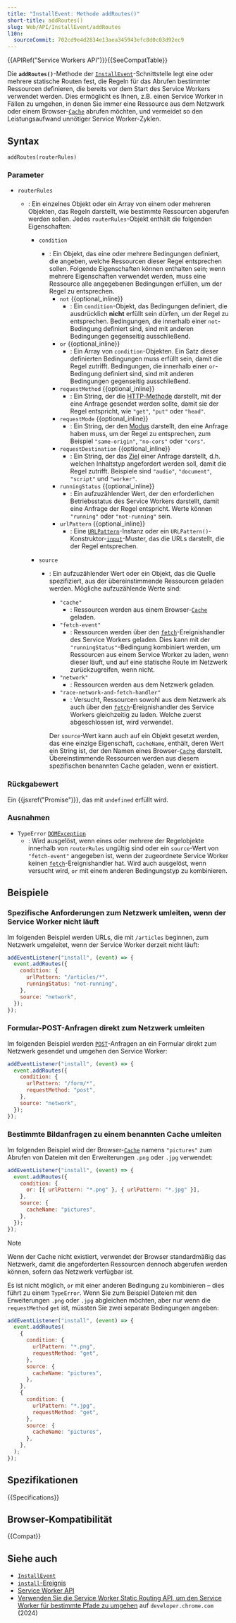 ```yaml
---
title: "InstallEvent: Methode addRoutes()"
short-title: addRoutes()
slug: Web/API/InstallEvent/addRoutes
l10n:
  sourceCommit: 702cd9e4d2834e13aea345943efc8d0c03d92ec9
---
```


{{APIRef("Service Workers API")}}{{SeeCompatTable}}

Die **`addRoutes()`**-Methode der [`InstallEvent`](/de/docs/Web/API/InstallEvent)-Schnittstelle legt eine oder mehrere statische Routen fest, die Regeln für das Abrufen bestimmter Ressourcen definieren, die bereits vor dem Start des Service Workers verwendet werden. Dies ermöglicht es Ihnen, z.B. einen Service Worker in Fällen zu umgehen, in denen Sie immer eine Ressource aus dem Netzwerk oder einem Browser-[`Cache`](/de/docs/Web/API/Cache) abrufen möchten, und vermeidet so den Leistungsaufwand unnötiger Service Worker-Zyklen.

## Syntax

```js-nolint
addRoutes(routerRules)
```

### Parameter

- `routerRules`

  - : Ein einzelnes Objekt oder ein Array von einem oder mehreren Objekten, das Regeln darstellt, wie bestimmte Ressourcen abgerufen werden sollen. Jedes `routerRules`-Objekt enthält die folgenden Eigenschaften:

    - `condition`

      - : Ein Objekt, das eine oder mehrere Bedingungen definiert, die angeben, welche Ressourcen dieser Regel entsprechen sollen. Folgende Eigenschaften können enthalten sein; wenn mehrere Eigenschaften verwendet werden, muss eine Ressource alle angegebenen Bedingungen erfüllen, um der Regel zu entsprechen.
        - `not` {{optional_inline}}
          - : Ein `condition`-Objekt, das Bedingungen definiert, die ausdrücklich **nicht** erfüllt sein dürfen, um der Regel zu entsprechen. Bedingungen, die innerhalb einer `not`-Bedingung definiert sind, sind mit anderen Bedingungen gegenseitig ausschließend.
        - `or` {{optional_inline}}
          - : Ein Array von `condition`-Objekten. Ein Satz dieser definierten Bedingungen muss erfüllt sein, damit die Regel zutrifft. Bedingungen, die innerhalb einer `or`-Bedingung definiert sind, sind mit anderen Bedingungen gegenseitig ausschließend.
        - `requestMethod` {{optional_inline}}
          - : Ein String, der die [HTTP-Methode](/de/docs/Web/HTTP/Reference/Methods) darstellt, mit der eine Anfrage gesendet werden sollte, damit sie der Regel entspricht, wie `"get"`, `"put"` oder `"head"`.
        - `requestMode` {{optional_inline}}
          - : Ein String, der den [Modus](/de/docs/Web/API/Request/mode) darstellt, den eine Anfrage haben muss, um der Regel zu entsprechen, zum Beispiel `"same-origin"`, `"no-cors"` oder `"cors"`.
        - `requestDestination` {{optional_inline}}
          - : Ein String, der das [Ziel](/de/docs/Web/API/Request/destination) einer Anfrage darstellt, d.h. welchen Inhaltstyp angefordert werden soll, damit die Regel zutrifft. Beispiele sind `"audio"`, `"document"`, `"script"` und `"worker"`.
        - `runningStatus` {{optional_inline}}
          - : Ein aufzuzählender Wert, der den erforderlichen Betriebsstatus des Service Workers darstellt, damit eine Anfrage der Regel entspricht. Werte können `"running"` oder `"not-running"` sein.
        - `urlPattern` {{optional_inline}}
          - : Eine [`URLPattern`](/de/docs/Web/API/URLPattern)-Instanz oder ein `URLPattern()`-Konstruktor-[`input`](/de/docs/Web/API/URLPattern/URLPattern#input)-Muster, das die URLs darstellt, die der Regel entsprechen.

    - `source`

      - : Ein aufzuzählender Wert oder ein Objekt, das die Quelle spezifiziert, aus der übereinstimmende Ressourcen geladen werden. Mögliche aufzuzählende Werte sind:

        - `"cache"`
          - : Ressourcen werden aus einem Browser-[`Cache`](/de/docs/Web/API/Cache) geladen.
        - `"fetch-event"`
          - : Ressourcen werden über den [`fetch`](/de/docs/Web/API/ServiceWorkerGlobalScope/fetch_event)-Ereignishandler des Service Workers geladen. Dies kann mit der `"runningStatus"`-Bedingung kombiniert werden, um Ressourcen aus einem Service Worker zu laden, wenn dieser läuft, und auf eine statische Route im Netzwerk zurückzugreifen, wenn nicht.
        - `"network"`
          - : Ressourcen werden aus dem Netzwerk geladen.
        - `"race-network-and-fetch-handler"`
          - : Versucht, Ressourcen sowohl aus dem Netzwerk als auch über den [`fetch`](/de/docs/Web/API/ServiceWorkerGlobalScope/fetch_event)-Ereignishandler des Service Workers gleichzeitig zu laden. Welche zuerst abgeschlossen ist, wird verwendet.

        Der `source`-Wert kann auch auf ein Objekt gesetzt werden, das eine einzige Eigenschaft, `cacheName`, enthält, deren Wert ein String ist, der den Namen eines Browser-[`Cache`](/de/docs/Web/API/Cache) darstellt. Übereinstimmende Ressourcen werden aus diesem spezifischen benannten Cache geladen, wenn er existiert.

### Rückgabewert

Ein {{jsxref("Promise")}}, das mit `undefined` erfüllt wird.

### Ausnahmen

- `TypeError` [`DOMException`](/de/docs/Web/API/DOMException)
  - : Wird ausgelöst, wenn eines oder mehrere der Regelobjekte innerhalb von `routerRules` ungültig sind oder ein `source`-Wert von `"fetch-event"` angegeben ist, wenn der zugeordnete Service Worker keinen [`fetch`](/de/docs/Web/API/ServiceWorkerGlobalScope/fetch_event)-Ereignishandler hat. Wird auch ausgelöst, wenn versucht wird, `or` mit einem anderen Bedingungstyp zu kombinieren.

## Beispiele

### Spezifische Anforderungen zum Netzwerk umleiten, wenn der Service Worker nicht läuft

Im folgenden Beispiel werden URLs, die mit `/articles` beginnen, zum Netzwerk umgeleitet, wenn der Service Worker derzeit nicht läuft:

```js
addEventListener("install", (event) => {
  event.addRoutes({
    condition: {
      urlPattern: "/articles/*",
      runningStatus: "not-running",
    },
    source: "network",
  });
});
```

### Formular-POST-Anfragen direkt zum Netzwerk umleiten

Im folgenden Beispiel werden [`POST`](/de/docs/Web/HTTP/Reference/Methods/POST)-Anfragen an ein Formular direkt zum Netzwerk gesendet und umgehen den Service Worker:

```js
addEventListener("install", (event) => {
  event.addRoutes({
    condition: {
      urlPattern: "/form/*",
      requestMethod: "post",
    },
    source: "network",
  });
});
```

### Bestimmte Bildanfragen zu einem benannten Cache umleiten

Im folgenden Beispiel wird der Browser-[`Cache`](/de/docs/Web/API/Cache) namens `"pictures"` zum Abrufen von Dateien mit den Erweiterungen `.png` oder `.jpg` verwendet:

```js
addEventListener("install", (event) => {
  event.addRoutes({
    condition: {
      or: [{ urlPattern: "*.png" }, { urlPattern: "*.jpg" }],
    },
    source: {
      cacheName: "pictures",
    },
  });
});
```

> [!NOTE]
> Wenn der Cache nicht existiert, verwendet der Browser standardmäßig das Netzwerk, damit die angeforderten Ressourcen dennoch abgerufen werden können, sofern das Netzwerk verfügbar ist.

Es ist nicht möglich, `or` mit einer anderen Bedingung zu kombinieren – dies führt zu einem `TypeError`. Wenn Sie zum Beispiel Dateien mit den Erweiterungen `.png` oder `.jpg` abgleichen möchten, aber nur wenn die `requestMethod` `get` ist, müssten Sie zwei separate Bedingungen angeben:

```js
addEventListener("install", (event) => {
  event.addRoutes(
    {
      condition: {
        urlPattern: "*.png",
        requestMethod: "get",
      },
      source: {
        cacheName: "pictures",
      },
    },
    {
      condition: {
        urlPattern: "*.jpg",
        requestMethod: "get",
      },
      source: {
        cacheName: "pictures",
      },
    },
  );
});
```

## Spezifikationen

{{Specifications}}

## Browser-Kompatibilität

{{Compat}}

## Siehe auch

- [`InstallEvent`](/de/docs/Web/API/InstallEvent)
- [`install`-Ereignis](/de/docs/Web/API/ServiceWorkerGlobalScope/install_event)
- [Service Worker API](/de/docs/Web/API/Service_Worker_API)
- [Verwenden Sie die Service Worker Static Routing API, um den Service Worker für bestimmte Pfade zu umgehen](https://developer.chrome.com/blog/service-worker-static-routing) auf `developer.chrome.com` (2024)

